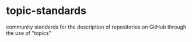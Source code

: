 # topic-standards
community standards for the description of repositories on GitHub through the use of "topics"
